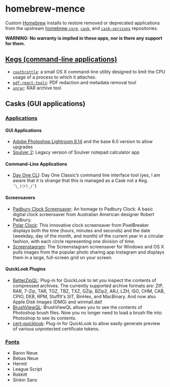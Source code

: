 # homebrew-mence

Custom [Homebrew](https://brew.sh) installs to restore removed or deprecated applications from the upstream [homebrew `core`](https://github.com/Homebrew/homebrew-core), [`cask`](https://github.com/Homebrew/homebrew-cask), and [`cask-versions`](https://github.com/Homebrew/homebrew-cask-versions) repositories.

**WARNING: No warranty is implied in these apps, nor is there any support for them.**

## [Kegs (command-line applications)](https://github.com/homebrew/homebrew-core)

- [`cputhrottle`](http://www.willnolan.com/cputhrottle/cputhrottle.html): a small OS X command-line utility designed to limit the CPU usage of a process to which it attaches.
- [`pdf-react-tools`](https://github.com/firstlookmedia/pdf-redact-tools): PDF redaction and metadata removal tool
- [`unrar`](https://www.rarlab.com/): RAR archive tool

## Casks (GUI applications)

### [Applications](https://github.com/Homebrew/homebrew-cask)

#### GUI Applications

* [Adobe Photoshop Lightroom 6.14](https://www.adobe.com/products/photoshop-lightroom.html) and the base 6.0 version to allow upgrades
* [Soulver 2](https://soulver.app): Legacy version of Soulver notepad calculator app

#### Command-Line Applications

* [Day One CLI](https://dayoneapp.com/tools/cli-man): Day One Classic’s command line interface tool (yes, I am aware that it is strange that this is managed as a Cask not a Keg. `¯\_(ツ)_/¯`)

#### Screensavers

* [Padbury Clock Screensaver](http://padbury.app): An homage to Padbury Clock: A basic digital clock screensaver from Australian American designer Robert Padbury.
* [Polar Clock](http://blog.pixelbreaker.com/polarclock): This innovative clock screensaver from PixelBreaker displays both the time (hours, minutes and seconds) and the date (weekday, day of the month, and month) of the current year in a circular fashion, with each circle representing one division of time.
* [Screenstagram](http://screenstagram.s3.amazonaws.com): The Screenstagram screensaver for Windows and OS X pulls images from the popular photo sharing app Instagram and displays them in a large, full-screen grid on your screen.

#### QuickLook Plugins

* [BetterZipQL](https://macitbetter.com/BetterZip-Quick-Look-Generator/): Plug-in for QuickLook to let you inspect the contents of compressed archives. The currently supported archive formats are: ZIP, RAR, 7-Zip, TAR, TGZ, TBZ, TXZ, GZip, BZip2, ARJ, LZH, ISO, CHM, CAB, CPIO, DEB, RPM, StuffIt's SIT, BinHex, and MacBinary. And now also Apple Disk Images (DMG) and winmail.dat!
* [BrushViewQL](http://brushviewer.sourceforge.net): BrushViewQL allows you to see the contents of Photoshop brush files.   Now you no longer need to load a brush file into Photoshop to see its contents.
* [cert-quicklook](https://code.google.com/archive/p/cert-quicklook/): Plug-in for QuickLook to allow easily generate preview of various unprotected certificate tokens.

### [Fonts](https://github.com/Homebrew/homebrew-cask-fonts)

* Baron Neue
* Bebas Neue
* Hermit
* League Script
* Rokkitt
* Sinkin Sans
